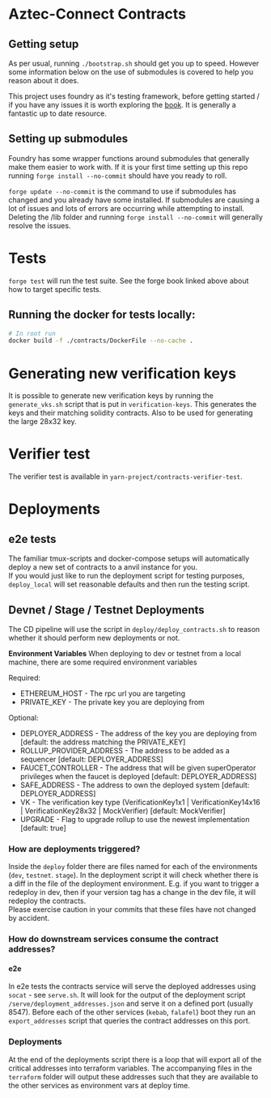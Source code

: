 # Aztec-Connect Contracts

## Getting setup

As per usual, running `./bootstrap.sh` should get you up to speed. However some information below on the use of submodules is covered to help you reason about it does.

This project uses foundry as it's testing framework, before getting started / if you have any issues it is worth exploring the [book](https://book.getfoundry.sh/). It is generally a fantastic up to date resource.

## Setting up submodules

Foundry has some wrapper functions around submodules that generally make them easier to work with. If it is your first time setting up this repo running `forge install --no-commit` should have you ready to roll.

`forge update --no-commit` is the command to use if submodules has changed and you already have some installed. If submodules are causing a lot of issues and lots of errors are occurring while attempting to install. Deleting the /lib folder and running `forge install --no-commit` will generally resolve the issues.

# Tests

`forge test` will run the test suite. See the forge book linked above about how to target specific tests.

## Running the docker for tests locally:

```bash
# In root run
docker build -f ./contracts/DockerFile --no-cache .
```

# Generating new verification keys

It is possible to generate new verification keys by running the `generate_vks.sh` script that is put in `verification-keys`. This generates the keys and their matching solidity contracts. Also to be used for generating the large 28x32 key.

# Verifier test

The verifier test is available in `yarn-project/contracts-verifier-test`.

# Deployments

## e2e tests

The familiar tmux-scripts and docker-compose setups will automatically deploy a new set of contracts to a anvil instance for you.  
If you would just like to run the deployment script for testing purposes, `deploy_local` will set reasonable defaults and then run the testing script.

## Devnet / Stage / Testnet Deployments

The CD pipeline will use the script in `deploy/deploy_contracts.sh` to reason whether it should perform new deployments or not.

**Environment Variables**
When deploying to dev or testnet from a local machine, there are some required environment variables

Required:

- ETHEREUM_HOST - The rpc url you are targeting
- PRIVATE_KEY - The private key you are deploying from

Optional:

- DEPLOYER_ADDRESS - The address of the key you are deploying from [default: the address matching the PRIVATE_KEY]
- ROLLUP_PROVIDER_ADDRESS - The address to be added as a sequencer [default: DEPLOYER_ADDRESS]
- FAUCET_CONTROLLER - The address that will be given superOperator privileges when the faucet is deployed [default: DEPLOYER_ADDRESS]
- SAFE_ADDRESS - The address to own the deployed system [default: DEPLOYER_ADDRESS]
- VK - The verification key type (VerificationKey1x1 | VerificationKey14x16 | VerificationKey28x32 | MockVerifier) [default: MockVerifier]
- UPGRADE - Flag to upgrade rollup to use the newest implementation [default: true]

### How are deployments triggered?

Inside the `deploy` folder there are files named for each of the environments (`dev`, `testnet`. `stage`). In the deployment script it will check whether there is a diff in the file of the deployment environment. E.g. if you want to trigger a redeploy in dev, then if your version tag has a change in the dev file, it will redeploy the contracts.  
Please exercise caution in your commits that these files have not changed by accident.

### How do downstream services consume the contract addresses?

#### e2e

In e2e tests the contracts service will serve the deployed addresses using `socat` - see `serve.sh`. It will look for the output of the deployment script `/serve/deployment_addresses.json` and serve it on a defined port (usually 8547). Before each of the other services (`kebab`, `falafel`) boot they run an `export_addresses` script that queries the contract addresses on this port.

### Deployments

At the end of the deployments script there is a loop that will export all of the critical addresses into terraform variables. The accompanying files in the `terraform` folder will output these addresses such that they are available to the other services as environment vars at deploy time.

